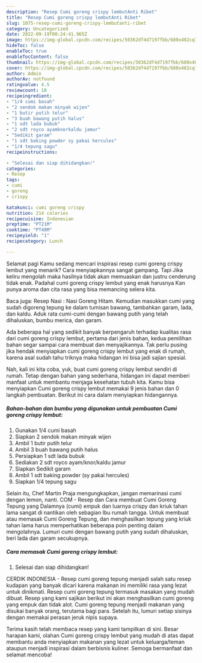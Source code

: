```yaml
---
description: "Resep Cumi goreng crispy lembutAnti Ribet"
title: "Resep Cumi goreng crispy lembutAnti Ribet"
slug: 1075-resep-cumi-goreng-crispy-lembutanti-ribet
category: Uncategorized
date: 2022-09-19T00:24:41.965Z
image: https://img-global.cpcdn.com/recipes/50362df4d7197fbb/680x482cq70/cumi-goreng-crispy-lembut-foto-resep-utama.jpg
hideToc: false
enableToc: true
enableTocContent: false
thumbnail: https://img-global.cpcdn.com/recipes/50362df4d7197fbb/680x482cq70/cumi-goreng-crispy-lembut-foto-resep-utama.jpg
cover: https://img-global.cpcdn.com/recipes/50362df4d7197fbb/680x482cq70/cumi-goreng-crispy-lembut-foto-resep-utama.jpg
author: Admin
authorAv: notfound
ratingvalue: 4.5
reviewcount: 18
recipeingredient:
- "1/4 cumi basah"
- "2 sendok makan minyak wijen"
- "1 butir putih telur"
- "3 buah bawang putih halus"
- "1 sdt lada bubuk"
- "2 sdt royco ayamknorkaldu jamur"
- "Sedikit garam"
- "1 sdt baking powder sy pakai hercules"
- "1/4 tepung sagu"
recipeinstructions:

- "Selesai dan siap dihidangkan!"
categories:
- Resep
tags:
- cumi
- goreng
- crispy

katakunci: cumi goreng crispy 
nutrition: 214 calories
recipecuisine: Indonesian
preptime: "PT21M"
cooktime: "PT40M"
recipeyield: "1"
recipecategory: Lunch

---
```



Selamat pagi Kamu sedang mencari inspirasi resep cumi goreng crispy lembut yang menarik? Cara menyiapkannya sangat gampang. Tapi Jika keliru mengolah maka hasilnya tidak akan memuaskan dan justru cenderung tidak enak. Padahal cumi goreng crispy lembut yang enak harusnya Kan punya aroma dan cita rasa yang bisa memancing selera kita.


Baca juga: Resep Nasi : Nasi Goreng Hitam. Kemudian masukkan cumi yang sudah digoreng tepung ke dalam tumisan bawang, tambahkan garam, lada, dan kaldu. Aduk rata cumi-cumi dengan bawang putih yang telah dihaluskan, bumbu merica, dan garam.

Ada beberapa hal yang sedikit banyak berpengaruh terhadap kualitas rasa dari cumi goreng crispy lembut, pertama dari jenis bahan, kedua pemilihan bahan segar sampai cara membuat dan menyajikannya. Tak perlu pusing jika hendak menyiapkan cumi goreng crispy lembut yang enak di rumah, karena asal sudah tahu triknya maka hidangan ini bisa jadi sajian spesial.


Nah, kali ini kita coba, yuk, buat cumi goreng crispy lembut sendiri di rumah. Tetap dengan bahan yang sederhana, hidangan ini dapat memberi manfaat untuk membantu menjaga kesehatan tubuh kita. Kamu bisa menyiapkan Cumi goreng crispy lembut memakai 9 jenis bahan dan 0 langkah pembuatan. Berikut ini cara dalam menyiapkan hidangannya.

<!--inarticleads1-->

##### Bahan-bahan dan bumbu yang digunakan untuk pembuatan Cumi goreng crispy lembut:

1. Gunakan 1/4 cumi basah
1. Siapkan 2 sendok makan minyak wijen
1. Ambil 1 butir putih telur
1. Ambil 3 buah bawang putih halus
1. Persiapkan 1 sdt lada bubuk
1. Sediakan 2 sdt royco ayam/knor/kaldu jamur
1. Siapkan Sedikit garam
1. Ambil 1 sdt baking powder (sy pakai hercules)
1. Siapkan 1/4 tepung sagu


Selain itu, Chef Martin Praja mengungkapkan, jangan memarinasi cumi dengan lemon, nanti. COM - Resep dan Cara membuat Cumi Goreng Tepung yang Dalamnya (cumi) empuk dan luarnya crispy dan kriuk tahan lama sangat di nantikan oleh sebagian Ibu rumah tangga. Untuk membuat atau memasak Cumi Goreng Tepung, dan menghasilkan tepung yang kriuk tahan lama harus memperhatikan beberapa poin penting dalam mengolahnya. Lumuri cumi dengan bawang putih yang sudah dihaluskan, beri lada dan garam secukupnya. 

<!--inarticleads2-->

##### Cara memasak Cumi goreng crispy lembut:


1. Selesai dan siap dihidangkan!

CERDIK INDONESIA - Resep cumi goreng tepung menjadi salah satu resep kudapan yang banyak dicari karena makanan ini memiliki rasa yang lezat untuk dinikmati. Resep cumi goreng tepung termasuk masakan yang mudah dibuat. Resep yang kami sajikan berikut ini akan menghasilkan cumi goreng yang empuk dan tidak alot. Cumi goreng tepung menjadi makanan yang disukai banyak orang, terutama bagi para. Setelah itu, lumuri setiap sisinya dengan memakai perasan jeruk nipis supaya. 

Terima kasih telah membaca resep yang kami tampilkan di sini. Besar harapan kami, olahan Cumi goreng crispy lembut yang mudah di atas dapat membantu anda menyiapkan makanan yang lezat untuk keluarga/teman ataupun menjadi inspirasi dalam berbisnis kuliner. Semoga bermanfaat dan selamat mencoba!
